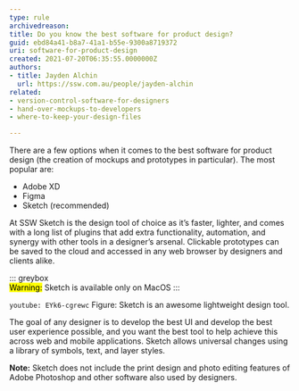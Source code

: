 ```yaml
---
type: rule
archivedreason:
title: Do you know the best software for product design?
guid: ebd84a41-b8a7-41a1-b55e-9300a8719372
uri: software-for-product-design
created: 2021-07-20T06:35:55.0000000Z
authors:
- title: Jayden Alchin
  url: https://ssw.com.au/people/jayden-alchin
related:
- version-control-software-for-designers
- hand-over-mockups-to-developers
- where-to-keep-your-design-files

---
```


There are a few options when it comes to the best software for product design (the creation of mockups and prototypes in particular). The most popular are:
+ Adobe XD
+ Figma 
+ Sketch (recommended)

<!--endintro-->

 At SSW Sketch is the design tool of choice as it’s faster, lighter, and comes with a long list of plugins that add extra functionality, automation, 
 and synergy with other tools in a designer’s arsenal. Clickable prototypes can be saved to the cloud and accessed in any web browser by designers 
 and clients alike. 
 
::: greybox  
<mark>Warning:</mark> Sketch is available only on MacOS
:::

`youtube: EYk6-cgrewc`
Figure: Sketch is an awesome lightweight design tool.

The goal of any designer is to develop the best UI and develop the best user experience possible, and you want the best tool to help achieve this across 
web and mobile applications. Sketch allows universal changes using a library of symbols, text, and layer styles. 

**Note:** Sketch does not include the print design and photo editing features of Adobe Photoshop and other software also used by designers. 
